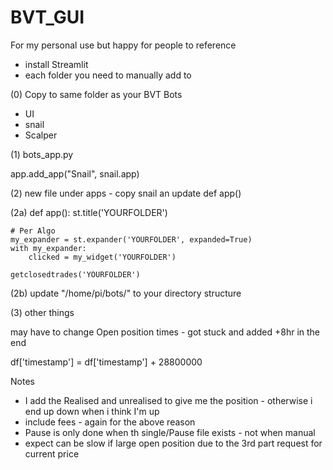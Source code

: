 # BVT_GUI

For my personal use but happy for people to reference 

* install Streamlit
* each folder you need to manually add to 

(0) Copy to same folder as your BVT Bots 


- UI
- snail
- Scalper



(1) bots_app.py 



app.add_app("Snail", snail.app)



(2) new file under apps - copy snail an update def app()

(2a) def app():
    st.title('YOURFOLDER')

    # Per Algo
    my_expander = st.expander('YOURFOLDER', expanded=True)
    with my_expander:
        clicked = my_widget('YOURFOLDER')

    getclosedtrades('YOURFOLDER')


(2b) update "/home/pi/bots/" to your directory structure 


(3) other things

may have to change Open position times - got stuck and added +8hr in the end 

df['timestamp'] = df['timestamp'] + 28800000

Notes

* I add the Realised and unrealised to give me the position - otherwise i end up down when i think I'm up
* include fees - again for the above reason
* Pause is only done when th single/Pause file exists - not when manual
* expect can be slow if large open position due to the 3rd part request for current price 
 


